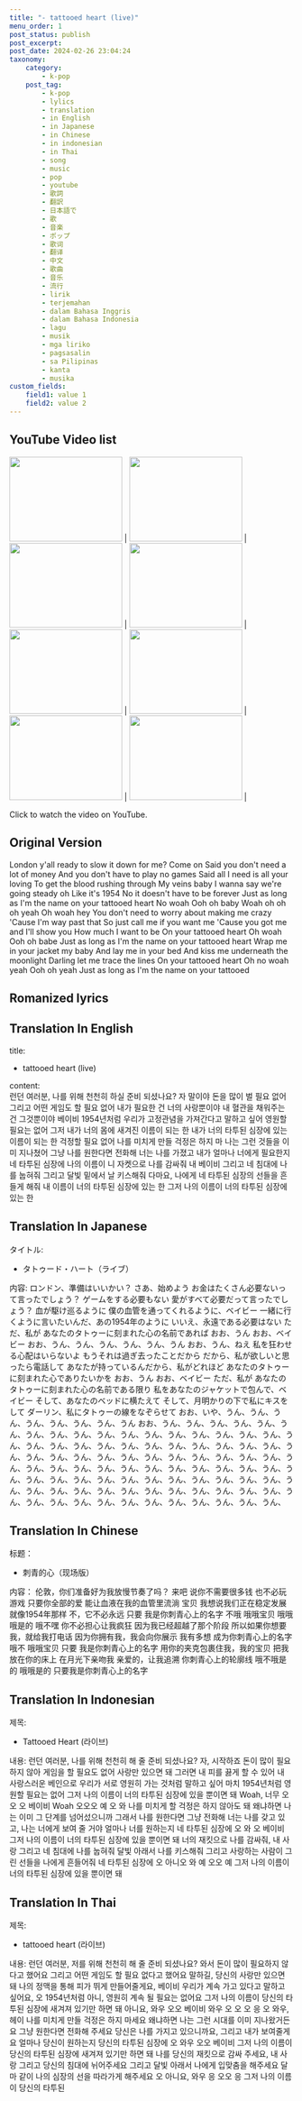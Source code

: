 ```yaml
---
title: "- tattooed heart (live)"
menu_order: 1
post_status: publish
post_excerpt: 
post_date: 2024-02-26 23:04:24
taxonomy:
    category:
        - k-pop
    post_tag:
        - k-pop
        - lylics
        - translation
        - in English
        - in Japanese
        - in Chinese
        - in indonesian
        - in Thai
        - song
        - music
        - pop
        - youtube
        - 歌詞
        - 翻訳
        - 日本語で
        - 歌
        - 音楽
        - ポップ
        - 歌词
        - 翻译
        - 中文
        - 歌曲
        - 音乐
        - 流行
        - lirik
        - terjemahan
        - dalam Bahasa Inggris
        - dalam Bahasa Indonesia
        - lagu
        - musik
        - mga liriko
        - pagsasalin
        - sa Pilipinas
        - kanta
        - musika
custom_fields:
    field1: value 1
    field2: value 2
---
```


## YouTube Video list
 [<img src='http://img.youtube.com/vi/NaZXwYjal8E/0.jpg' width='200' height='150'>](https://youtu.be/NaZXwYjal8E) | [<img src='http://img.youtube.com/vi/4-uUieI7ipg/0.jpg' width='200' height='150'>](https://youtu.be/4-uUieI7ipg) | [<img src='http://img.youtube.com/vi/Sy-uZRmOzU4/0.jpg' width='200' height='150'>](https://youtu.be/Sy-uZRmOzU4) | [<img src='http://img.youtube.com/vi/IHY5gftyO2A/0.jpg' width='200' height='150'>](https://youtu.be/IHY5gftyO2A) | [<img src='http://img.youtube.com/vi/MUhyNn7dhQ4/0.jpg' width='200' height='150'>](https://youtu.be/MUhyNn7dhQ4) |
 [<img src='http://img.youtube.com/vi/Y5-qZVFUZZU/0.jpg' width='200' height='150'>](https://youtu.be/Y5-qZVFUZZU) | [<img src='http://img.youtube.com/vi/zp8-BhMCnTA/0.jpg' width='200' height='150'>](https://youtu.be/zp8-BhMCnTA) | [<img src='http://img.youtube.com/vi/-Y8pyEHbgEg/0.jpg' width='200' height='150'>](https://youtu.be/-Y8pyEHbgEg) |

Click to watch the video on YouTube.
## Original Version
London y'all ready to slow it down for me?
Come on
Said you don't need a lot of money
And you don't have to play no games
Said all I need is all your loving
To get the blood rushing through
My veins baby
I wanna say we're going steady oh
Like it's 1954
No it doesn't have to be forever
Just as long as
I'm the name on your tattooed heart
No woah
Ooh oh baby
Woah oh oh oh yeah
Oh woah hey
You don't need to worry about making me crazy
'Cause I'm way past that
So just call me if you want me
'Cause you got me and I'll show you
How much I want to be
On your tattooed heart
Oh woah
Ooh oh babe
Just as long as
I'm the name on your tattooed heart
Wrap me in your jacket my baby
And lay me in your bed
And kiss me underneath the moonlight
Darling let me trace the lines
On your tattooed heart
Oh no woah yeah
Ooh oh yeah
Just as long as I'm the name on your tattooed
## Romanized lyrics

## Translation In English
title:  
- tattooed heart (live)

content:  
런던 여러분, 나를 위해 천천히 하실 준비 되셨나요? 
자 말이야 
돈을 많이 벌 필요 없어 
그리고 어떤 게임도 할 필요 없어 
내가 필요한 건 너의 사랑뿐이야 
내 혈관을 채워주는 건 
그것뿐이야 베이비 
1954년처럼 
우리가 고정관념을 가져간다고 말하고 싶어 
영원할 필요는 없어 
그저 
내가 너의 몸에 새겨진 이름이 되는 한
내가 너의 타투된 심장에 있는 이름이 되는 한 
걱정할 필요 없어 
나를 미치게 만들 걱정은 하지 마 
나는 그런 것들을 이미 지나쳤어 
그냥 나를 원한다면 전화해 
너는 나를 가졌고 내가 얼마나 
너에게 필요한지 
네 타투된 심장에 
나의 이름이 
니 자켓으로 나를 감싸줘 내 베이비 
그리고 네 침대에 나를 눕혀줘 
그리고 달빛 밑에서 날 키스해줘 
다마요, 나에게 
네 타투된 심장의 선들을 흔들게 해줘 
내 이름이 너의 타투된 심장에 있는 한 
그저
나의 이름이 너의 타투된 심장에 있는 한
## Translation In Japanese
タイトル: 
- タトゥード・ハート（ライブ）

内容:
ロンドン、準備はいいかい？
さあ、始めよう
お金はたくさん必要ないって言ったでしょう？
ゲームをする必要もない
愛がすべて必要だって言ったでしょう？
血が駆け巡るように
僕の血管を通ってくれるように、ベイビー
一緒に行くように言いたいんだ、あの1954年のように
いいえ、永遠である必要はない
ただ、私が
あなたのタトゥーに刻まれた心の名前であれば
おお、うん
おお、ベイビー
おお、うん、うん、うん、うん、うん、うん
おお、うん、ねえ
私を狂わせる心配はいらないよ
もうそれは過ぎ去ったことだから
だから、私が欲しいと思ったら電話して
あなたが持っているんだから、私がどれほど
あなたのタトゥーに刻まれた心でありたいかを
おお、うん
おお、ベイビー
ただ、私が
あなたのタトゥーに刻まれた心の名前である限り
私をあなたのジャケットで包んで、ベイビー
そして、あなたのベッドに横たえて
そして、月明かりの下で私にキスをして
ダーリン、私にタトゥーの線をなぞらせて
おお、いや、うん、うん、うん、うん、うん、うん、うん、うん
おお、うん、うん、うん、うん、うん、うん、うん、うん、うん、うん、うん、うん、うん、うん、うん、うん、うん、うん、うん、うん、うん、うん、うん、うん、うん、うん、うん、うん、うん、うん、うん、うん、うん、うん、うん、うん、うん、うん、うん、うん、うん、うん、うん、うん、うん、うん、うん、うん、うん、うん、うん、うん、うん、うん、うん、うん、うん、うん、うん、うん、うん、うん、うん、うん、うん、うん、うん、うん、うん、うん、うん、うん、うん、うん、うん、うん、うん、うん、うん、うん、うん、うん、うん、うん、うん、うん、うん、うん、うん、
## Translation In Chinese
标题：
- 刺青的心（现场版）

内容：
伦敦，你们准备好为我放慢节奏了吗？
来吧
说你不需要很多钱
也不必玩游戏
只要你全部的爱
能让血液在我的血管里流淌
宝贝
我想说我们正在稳定发展
就像1954年那样
不，它不必永远
只要
我是你刺青心上的名字
不哦
哦哦宝贝
哦哦哦是的
哦不嘿
你不必担心让我疯狂
因为我已经超越了那个阶段
所以如果你想要我，就给我打电话
因为你拥有我，我会向你展示
我有多想
成为你刺青心上的名字
哦不
哦哦宝贝
只要
我是你刺青心上的名字
用你的夹克包裹住我，我的宝贝
把我放在你的床上
在月光下亲吻我
亲爱的，让我追溯
你刺青心上的轮廓线
哦不哦是的
哦哦是的
只要我是你刺青心上的名字
## Translation In Indonesian
제목:
- Tattooed Heart (라이브)

내용:
런던 여러분, 나를 위해 천천히 해 줄 준비 되셨나요?
자, 시작하죠
돈이 많이 필요하지 않아
게임을 할 필요도 없어
사랑만 있으면 돼
그러면 내 피를 끓게 할 수 있어
내 사랑스러운 베인으로
우리가 서로 영원히 가는 것처럼 말하고 싶어
마치 1954년처럼
영원할 필요는 없어
그저
나의 이름이 너의 타투된 심장에 있을 뿐이면 돼
Woah, 너무 오오
오 베이비
Woah 오오오 예
오 와
나를 미치게 할 걱정은 하지 않아도 돼
왜냐하면 나는 이미 그 단계를 넘어섰으니까
그래서 나를 원한다면 그냥 전화해
너는 나를 갖고 있고, 나는 너에게 보여 줄 거야
얼마나 너를 원하는지
네 타투된 심장에
오 와
오 베이비
그저
나의 이름이 너의 타투된 심장에 있을 뿐이면 돼
너의 재킷으로 나를 감싸줘, 내 사랑
그리고 네 침대에 나를 눕혀줘
달빛 아래서 나를 키스해줘
그리고 사랑하는 사람이 그린 선들을
나에게 흔들어줘
네 타투된 심장에
오 아니오 와 예
오오 예
그저
나의 이름이 너의 타투된 심장에 있을 뿐이면 돼
## Translation In Thai
제목:
- tattooed heart (라이브)

내용:
런던 여러분, 저를 위해 천천히 해 줄 준비 되셨나요?
와서
돈이 많이 필요하지 않다고 했어요
그리고 어떤 게임도 할 필요 없다고 했어요
말하길, 당신의 사랑만 있으면 돼
나의 정맥을 통해 피가 뛰게 만들어줄게요, 베이비
우리가 계속 가고 있다고 말하고 싶어요, 오
1954년처럼
아니, 영원히 계속 될 필요는 없어요
그저
나의 이름이 당신의 타투된 심장에 새겨져 있기만 하면 돼
아니요, 와우
오오 베이비
와우 오 오 오 응
오 와우, 헤이
나를 미치게 만들 걱정은 하지 마세요
왜냐하면 나는 그런 시대를 이미 지나왔거든요
그냥 원한다면 전화해 주세요
당신은 나를 가지고 있으니까요, 그리고 내가 보여줄게요
얼마나 당신이 원하는지
당신의 타투된 심장에
오 와우
오오 베이비
그저
나의 이름이 당신의 타투된 심장에 새겨져 있기만 하면 돼
나를 당신의 재킷으로 감싸 주세요, 내 사랑
그리고 당신의 침대에 뉘어주세요
그리고 달빛 아래서 나에게 입맞춤을 해주세요
달마 같이 나의 심장의 선을 따라가게 해주세요
오 아니요, 와우 응
오오 응
그저
나의 이름이 당신의 타투된
